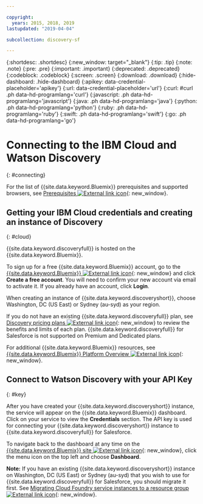 ```yaml
---

copyright:
  years: 2015, 2018, 2019
lastupdated: "2019-04-04"

subcollection: discovery-sf

---
```


{:shortdesc: .shortdesc}
{:new_window: target="_blank"}
{:tip: .tip}
{:note: .note}
{:pre: .pre}
{:important: .important}
{:deprecated: .deprecated}
{:codeblock: .codeblock}
{:screen: .screen}
{:download: .download}
{:hide-dashboard: .hide-dashboard}
{:apikey: data-credential-placeholder='apikey'} 
{:url: data-credential-placeholder='url'}
{:curl: #curl .ph data-hd-programlang='curl'}
{:javascript: .ph data-hd-programlang='javascript'}
{:java: .ph data-hd-programlang='java'}
{:python: .ph data-hd-programlang='python'}
{:ruby: .ph data-hd-programlang='ruby'}
{:swift: .ph data-hd-programlang='swift'}
{:go: .ph data-hd-programlang='go'}

# Connecting to the IBM Cloud and Watson Discovery
{: #connecting}

For the list of {{site.data.keyword.Bluemix}} prerequisites and supported browsers, see [Prerequisites ![External link icon](../../icons/launch-glyph.svg "External link icon")](https://cloud.ibm.com/docs/overview?topic=overview-prereqs-platform#prereqs){: new_window}.

## Getting your IBM Cloud credentials and creating an instance of Discovery
{: #cloud}

{{site.data.keyword.discoveryfull}} is hosted on the {{site.data.keyword.Bluemix}}. 
    
To sign up for a free {{site.data.keyword.Bluemix}} account, go to the [{{site.data.keyword.Bluemix}} ![External link icon](../../icons/launch-glyph.svg "External link icon")](https://cloud.ibm.com/){: new_window} and click **Create a free account**. You will need to confirm your new account via email to activate it. If you already have an account, click **Login**. 

When creating an instance of {{site.data.keyword.discoveryshort}}, choose Washington, DC (US East) or Sydney (au-syd) as your region. 

If you do not have an existing {{site.data.keyword.discoveryfull}} plan, see [Discovery pricing plans ![External link icon](../../icons/launch-glyph.svg "External link icon")](https://cloud.ibm.com/docs/services/discovery?topic=discovery-discovery-pricing-plans#discovery-pricing-plans){: new_window} to review the benefits and limits of each plan. {{site.data.keyword.discoveryfull}} for Salesforce is not supported on Premium and Dedicated plans.

For additional {{site.data.keyword.Bluemix}} resources, see [{{site.data.keyword.Bluemix}} Platform Overview ![External link icon](../../icons/launch-glyph.svg "External link icon")](https://cloud.ibm.com/docs/overview?topic=overview-whatis-platform#overview){: new_window}.   


## Connect to Watson Discovery with your API Key
{: #key}

After you have created your {{site.data.keyword.discoveryshort}} instance, the service will appear on the {{site.data.keyword.Bluemix}} dashboard. Click on your service to view the **Credentials** section. The API key is used for connecting your {{site.data.keyword.discoveryshort}} instance to {{site.data.keyword.discoveryfull}} for Salesforce.

To navigate back to the dashboard at any time on the [{{site.data.keyword.Bluemix}} site ![External link icon](../../icons/launch-glyph.svg "External link icon")](https://cloud.ibm.com/catalog/){: new_window}, click the menu icon on the top left and choose **Dashboard**.

**Note:** If you have an existing {{site.data.keyword.discoveryshort}} instance on Washington, DC (US East) or Sydney (au-syd) that you wish to use for {{site.data.keyword.discoveryfull}} for Salesforce, you should migrate it first. See [Migrating Cloud Foundry service instances to a resource group ![External link icon](../../icons/launch-glyph.svg "External link icon")](https://cloud.ibm.com/docs/resources?topic=resources-migrate#migrate){: new_window}. 


    
